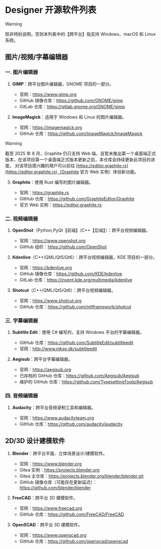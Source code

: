 # Designer 开源软件列表

> [!WARNING]
>
> 除非特别说明，否则本列表中的【跨平台】指支持 Windows、macOS 和 Linux 系统。

## 图片/视频/字幕编辑器

### 一. 图片编辑器

1. **GIMP**：跨平台图片编辑器，GNOME 项目的一部分。
   
   - 官网：https://www.gimp.org
   - GitHub 镜像仓库：https://github.com/GNOME/gimp
   - GitLab 仓库：https://gitlab.gnome.org/GNOME/gimp

2. **ImageMagick**：适用于 Windows 和 Linux 的图片编辑器。
   
   - 官网：https://imagemagick.org
   - GitHub 仓库：https://github.com/ImageMagick/ImageMagick

> [!WARNING]
>
> 截至 2025 年 8 月，Graphite 仍只支持 Web 端，且暂未推出第一个桌面端正式版本，在该项目第一个桌面端正式版本更新之前，本仓库会持续更新此项目的进度。
> 对该项目感兴趣的用户可以前往 [https://editor.graphite.rs](https://editor.graphite.rs)（Graphite 官方 Web 实例）体验新功能。

3. **Graphite**：使用 Rust 编写的图片编辑器。

    - 官网：https://graphite.rs
    - GitHub 仓库：https://github.com/GraphiteEditor/Graphite
    - 官方 Web 实例：https://editor.graphite.rs
   
### 二. 视频编辑器

1. **OpenShot**（Python,PyQt【前端】/C++【后端】）：跨平台视频编辑器。
   
   - 官网：https://www.openshot.org
   - GitHub 组织：https://github.com/OpenShot

2. **Kdenlive**（C++/QML/Qt5/Qt6）：跨平台视频编辑器，KDE 项目的一部分。
   
   - 官网：https://kdenlive.org
   - GitHub 镜像仓库：https://github.com/KDE/kdenlive
   - GitLab 仓库：https://invent.kde.org/multimedia/kdenlive

3. **Shotcut**（C++/QML/Qt5/Qt6）：跨平台视频编辑器。
   
   - 官网：https://www.shotcut.org
   - GitHub 仓库：https://github.com/mltframework/shotcut

### 三. 字幕编辑器

1. **Subtitle Edit**：使用 C# 编写的，支持 Windows 平台的字幕编辑器。
   
   - GitHub 仓库：https://github.com/SubtitleEdit/subtitleedit
   - 官网：http://www.nikse.dk/subtitleedit

2. **Aegisub**：跨平台字幕编辑器。
   
   - 官网：https://aegisub.org
   - 已存档的 GitHub 仓库：https://github.com/Aegisub/Aegisub
   - 维护的 GitHub 仓库：https://github.com/TypesettingTools/Aegisub

### 四. 音频编辑器

1. **Audacity**：跨平台音频录制工具和编辑器。

   - 官网：https://www.audacityteam.org
   - GitHub 仓库：https://github.com/audacity/audacity

## 2D/3D 设计建模软件

1. **Blender**：跨平台平面、立体场景设计/建模软件。

   - 官网：https://www.blender.org
   - Gitea 实例：https://projects.blender.org
   - Gitea 主仓库：https://projects.blender.org/blender/blender.git
   - GitHub 镜像仓库（可能存在更新延迟）：https://github.com/blender/blender

2. **FreeCAD**：跨平台 3D 建模软件。

   - 官网：https://www.freecad.org
   - GitHub 仓库：https://github.com/FreeCAD/FreeCAD
   
3. **OpenSCAD**：跨平台 3D 建模软件。

   - 官网：https://www.openscad.org
   - GitHub 仓库：https://github.com/openscad/openscad


